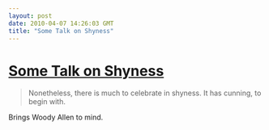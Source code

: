 ```yaml
---
layout: post
date: 2010-04-07 14:26:03 GMT
title: "Some Talk on Shyness"
---
```

# [Some Talk on Shyness](http://www.boston.com/bostonglobe/ideas/articles/2010/04/04/shyness/)

> Nonetheless, there is much to celebrate in shyness. It has cunning, to begin with.

Brings Woody Allen to mind.